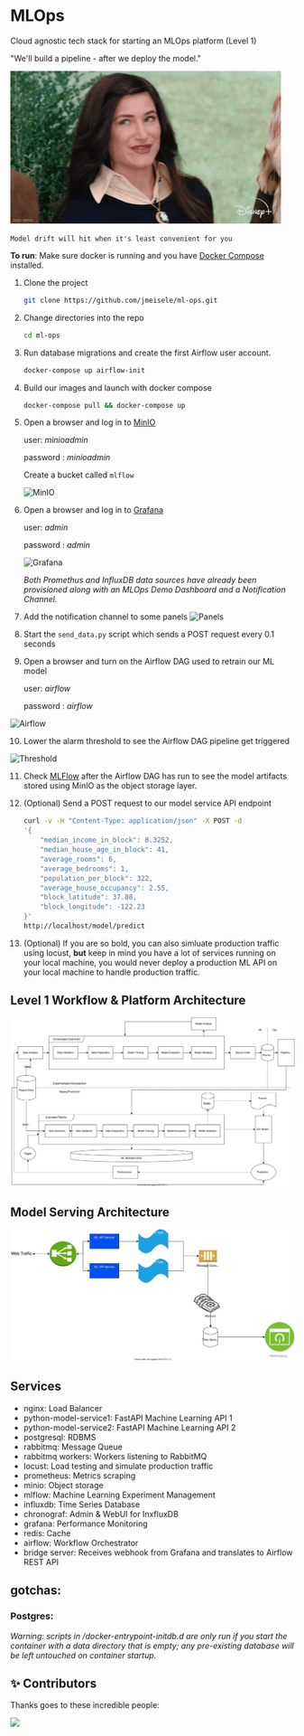 # MLOps

Cloud agnostic tech stack for starting an MLOps platform (Level 1)

"We'll build a pipeline - after we deploy the model."

![Wink](docs/wink.gif)

`Model drift will hit when it's least convenient for you`

**To run**:
Make sure docker is running and you have [Docker Compose](https://docs.docker.com/compose/install/) installed.

1. Clone the project
   ```bash
   git clone https://github.com/jmeisele/ml-ops.git
   ```
2. Change directories into the repo
   ```bash
   cd ml-ops
   ```
3. Run database migrations and create the first Airflow user account.

   ```bash
   docker-compose up airflow-init
   ```

4. Build our images and launch with docker compose
   ```bash
   docker-compose pull && docker-compose up
   ```
5. Open a browser and log in to [MinIO](http://localhost:9001)

   user: _minioadmin_

   password : _minioadmin_

   Create a bucket called `mlflow`

   ![MinIO](docs/minio.gif)

6. Open a browser and log in to [Grafana](http://localhost:3000)

   user: _admin_

   password : _admin_

   ![Grafana](docs/grafana_login.gif)

   _Both Promethus and InfluxDB data sources have already been provisioned along with an MLOps Demo Dashboard and a Notification Channel._

7. Add the notification channel to some panels
   ![Panels](docs/alarms_to_panels.gif)
8. Start the `send_data.py` script which sends a POST request every 0.1 seconds

9. Open a browser and turn on the Airflow DAG used to retrain our ML model

   user: _airflow_

   password : _airflow_

![Airflow](docs/airflow_login.gif)

10. Lower the alarm threshold to see the Airflow DAG pipeline get triggered

![Threshold](docs/lower_threshold.gif)

11. Check [MLFlow](http://localhost:5000) after the Airflow DAG has run to see the model artifacts stored using MinIO as the object storage layer.

12. (Optional) Send a POST request to our model service API endpoint
    ```bash
    curl -v -H "Content-Type: application/json" -X POST -d
    '{
        "median_income_in_block": 8.3252,
        "median_house_age_in_block": 41,
        "average_rooms": 6,
        "average_bedrooms": 1,
        "population_per_block": 322,
        "average_house_occupancy": 2.55,
        "block_latitude": 37.88,
        "block_longitude": -122.23
    }'
    http://localhost/model/predict
    ```
13. (Optional) If you are so bold, you can also simluate production traffic using locust, **but** keep in mind you have a lot of services running on your local machine, you would never deploy a production ML API on your local machine to handle production traffic.

## Level 1 Workflow & Platform Architecture

![MLOps](docs/mlops_level1.drawio.svg)

## Model Serving Architecture

![API worker architecture](docs/ml_api_architecture.drawio.svg)

## Services

- nginx: Load Balancer
- python-model-service1: FastAPI Machine Learning API 1
- python-model-service2: FastAPI Machine Learning API 2
- postgresql: RDBMS
- rabbitmq: Message Queue
- rabbitmq workers: Workers listening to RabbitMQ
- locust: Load testing and simulate production traffic
- prometheus: Metrics scraping
- minio: Object storage
- mlflow: Machine Learning Experiment Management
- influxdb: Time Series Database
- chronograf: Admin & WebUI for InxfluxDB
- grafana: Performance Monitoring
- redis: Cache
- airflow: Workflow Orchestrator
- bridge server: Receives webhook from Grafana and translates to Airflow REST API

## gotchas:

### Postgres:

_Warning: scripts in /docker-entrypoint-initdb.d are only run if you start the container with a data directory that is empty; any pre-existing database will be left untouched on container startup._

## ✨ Contributors

Thanks goes to these incredible people:

<a href="https://github.com/jmeisele/ml-ops/graphs/contributors">
  <img src="https://contrib.rocks/image?repo=jmeisele/ml-ops" />
</a>
